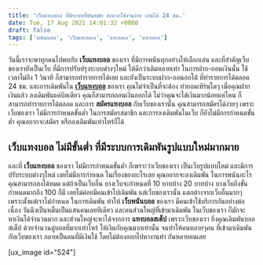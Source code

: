 ```yaml
---
title: 'เว็บแทงบอล ที่มีระบบที่ทันสมัย สะดวกใช้งานง่าย เล่นได้ 24 ชม.'
date: Tue, 17 Aug 2021 14:01:32 +0000
draft: false
tags: ['พนันบอล', 'เว็บแทงบอล', 'แทงบอล', 'แทงบอล']
---
```


วันนี้เราจะพาทุกคนไปพบกับ **เว็บแทงบอล** ของเรา ที่มีการพนันทุกอย่างให้เลือกเล่น และที่สำคัญเว็บของเรายังเป็นเว็บ ที่มีการปรับปรุงระบบต่างๆใหม่ ให้ดีกว่าเดิมหลายเท่า ในการฝาก-ถอนเงินนั้น ใช้เวลาไม่ถึง 1 วินาที ก็สามารถทำรายการได้เลย และยังเป็นระบบฝาก-ถอนออโต้ ที่ทำรายการได้ตลอด 24 ชม. และการเดิมพันใน [**เว็บแทงบอล**](/archives/) ของเรา คุณไม่จำเป็นที่จะต้อง ทำยอดเทิร์นใดๆ เมื่อคุณฝากเงินแล้ว ลงเดิมพันแค่บิลเดียว คุณก็สามารถถอนเงินออกได้ ไม่ว่าคุณจะได้เงินมากน้อยแค่ไหน ก็สามารถทำรายการได้ตลอด และการ **สมัครแทงบอล** กับเว็บของเรานั้น คุณสามารถสมัครได้ง่ายๆ เพราะเว็บของเรา ไม่มีการกำหนดขั้นต่ำ ในการสมัครสมาชิก และการลงเดิมพันในเว็บ ก็ยังไม่มีการกำหนดขั้นต่ำ คุณอยากจะสมัคร หรือลงเดิมพันเท่าไหร่ก็ได้

**เว็บแทงบอล ไม่มีขั้นต่ำ ที่มีระบบการเดิมพันรูปแบบใหม่มากมาย**
---------------------------------------------------------------

และที่ **เว็บแทงบอล** ของเรา ไม่มีการกำหนดขั้นต่ำ ก็เพราะว่าเว็บของเรา เป็นเว็บรูปแบบใหม่ และมีการปรับระบบต่างๆใหม่ เลยไม่มีการกำหนด ในเรื่องของอะไรเลย คุณอยากจะลงเดิมพัน ในการพนันอะไร คุณสามารถลงได้หมด แต่ถ้าเป็นเว็บอื่น บางเว็บจะกำหนดที่ 10 บาทบ้าง 20 บาทบ้าง บางเว็บถึงขั้นกำหนดมากถึง 100 ก็มี เลยไม่ค่อยมีคนเข้าไปเดิมพัน แต่เว็บของเรานั้น แตกต่างจากเว็บอื่นมากๆ เพราะตั้งแต่เราไม่กำหนด ในการเดิมพัน ทำให้ **เว็บพนันบอล** ของเรา มีคนเข้าใช้บริการกันอย่างต่อเนื่อง วันนึงเป็นหมื่นเป็นแสนคนเลยทีเดียว และคนส่วนใหญ่ที่เข้ามาเดิมพัน ในเว็บของเรา ก็มักจะหาเงินได้จำนวนมาก และส่วนใหญ่จะหาได้จากการ **แทงบอลสเต็ป** เพราะเว็บของเรา ยิ่งคุณเดิมพันบอลสเต็ป ด้วยจำนวนคู่บอลที่มากเท่าไหร่ ให้เงินกับคุณมากเท่านั้น จนทำให้คนหลายๆคน ที่เข้ามาเดิมพันกับเว็บของเรา กลายเป็นคนที่มีเงินใช้ โดยไม่ต้องออกไปหางานทำ กันหลายคนเลย

\[ux\_image id="524"\]